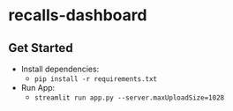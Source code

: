 # recalls-dashboard

## Get Started

- Install dependencies: 
  - ``pip install -r requirements.txt``
- Run App: 
  - ``streamlit run app.py --server.maxUploadSize=1028``